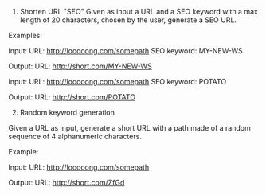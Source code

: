 1. Shorten URL "SEO"
   Given as input a URL and a SEO keyword with a max length of 20 characters, chosen by the user, generate a SEO URL.

Examples:


Input:
URL: http://looooong.com/somepath
SEO keyword: MY-NEW-WS

Output:
URL: http://short.com/MY-NEW-WS

Input:
URL: http://looooong.com/somepath
SEO keyword: POTATO

Output:
URL: http://short.com/POTATO







2. Random keyword generation

Given a URL as input, generate a short URL with a path made of a random sequence of 4 alphanumeric characters.

Example:


Input:
URL: http://looooong.com/somepath

Output:
URL: http://short.com/ZfGd 